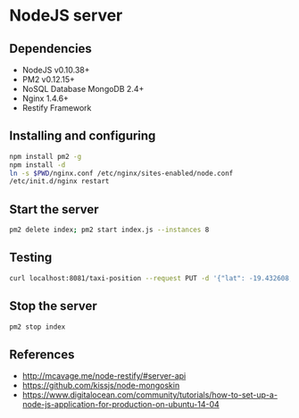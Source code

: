 # NodeJS server

## Dependencies
* NodeJS v0.10.38+
* PM2 v0.12.15+
* NoSQL Database MongoDB 2.4+
* Nginx 1.4.6+
* Restify Framework

## Installing and configuring
```bash
npm install pm2 -g
npm install -d
ln -s $PWD/nginx.conf /etc/nginx/sites-enabled/node.conf
/etc/init.d/nginx restart
```

## Start the server
```bash
pm2 delete index; pm2 start index.js --instances 8
```

## Testing
```bash
curl localhost:8081/taxi-position --request PUT -d '{"lat": -19.432608, "long": -99.133208}' -H 'Accept: application/json' -H 'Content-type: application/json'
```

## Stop the server
```bash
pm2 stop index
```

## References
* http://mcavage.me/node-restify/#server-api
* https://github.com/kissjs/node-mongoskin
* https://www.digitalocean.com/community/tutorials/how-to-set-up-a-node-js-application-for-production-on-ubuntu-14-04
